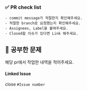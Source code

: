 ### ✅ PR check list
```
- commit message가 적절한지 확인해주세요. 
- 적절한 branch로 요청했는지 확인해주세요.
- Assignees, Label을 붙여주세요.
- Closed할 이슈가 있다면 Link 해주세요.
```

## 🚀 공부한 문제
해당 pr에서 작업한 내역을 적어주세요.


#### Linked Issue
close `#Issue number`